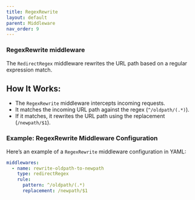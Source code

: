 ```yaml
---
title: RegexRewrite
layout: default
parent: Middleware
nav_order: 9
---
```



### RegexRewrite middleware
The `RedirectRegex` middleware rewrites the URL path based on a regular expression match.

## How It Works:
- The `RegexRewrite` middleware intercepts incoming requests.
- It matches the incoming URL path against the regex (`^/oldpath/(.*)`).
- If it matches, it rewrites the URL path using the replacement (`/newpath/$1`).

### Example: RegexRewrite Middleware Configuration

Here’s an example of a `RegexRewrite` middleware configuration in YAML:

```yaml
middlewares:
  - name: rewrite-oldpath-to-newpath
    type: redirectRegex
    rule:
      pattern: ^/oldpath/(.*)
      replacement: /newpath/$1
```
